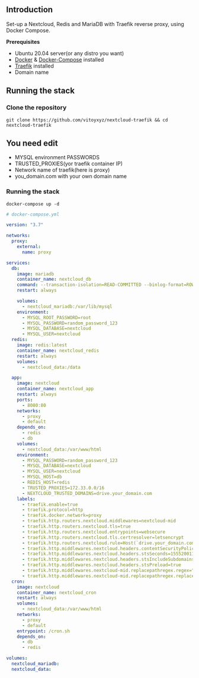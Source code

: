 ## Introduction

Set-up a Nextcloud, Redis and MariaDB with Traefik reverse proxy, using Docker Compose.

**Prerequisites**

- Ubuntu 20.04 server(or any distro you want)
- [Docker](https://docs.docker.com/engine/install/) & [Docker-Compose](https://docs.docker.com/compose/install/) installed
- [Traefik](https://doc.traefik.io/traefik/getting-started/install-traefik/) installed
- Domain name

## Running the stack

### Clone the repository

```shell
git clone https://github.com/vitoyxyz/nextcloud-traefik && cd nextcloud-traefik
```

## You need edit

- MYSQL environment PASSWORDS
- TRUSTED_PROXIES(yor traefik container IP)
- Network name of traefik(here is proxy)
- you_domain.com with your own domain name

### Running the stack

```shell
docker-compose up -d
```

```yml
# docker-compose.yml

version: "3.7"

networks:
  proxy:
    external:
      name: proxy

services:
  db:
    image: mariadb
    container_name: nextcloud_db
    command: --transaction-isolation=READ-COMMITTED --binlog-format=ROW
    restart: always

    volumes:
      - nextcloud_mariadb:/var/lib/mysql
    environment:
      - MYSQL_ROOT_PASSWORD=root
      - MYSQL_PASSWORD=random_password_123
      - MYSQL_DATABASE=nextcloud
      - MYSQL_USER=nextcloud
  redis:
    image: redis:latest
    container_name: nextcloud_redis
    restart: always
    volumes:
      - nextcloud_data:/data

  app:
    image: nextcloud
    container_name: nextcloud_app
    restart: always
    ports:
      - 8080:80
    networks:
      - proxy
      - default
    depends_on:
      - redis
      - db
    volumes:
      - nextcloud_data:/var/www/html
    environment:
      - MYSQL_PASSWORD=random_password_123
      - MYSQL_DATABASE=nextcloud
      - MYSQL_USER=nextcloud
      - MYSQL_HOST=db
      - REDIS_HOST=redis
      - TRUSTED_PROXIES=172.33.0.0/16
      - NEXTCLOUD_TRUSTED_DOMAINS=drive.your_domain.com
    labels:
      - traefik.enable=true
      - traefik.protocol=http
      - traefik.docker.network=proxy
      - traefik.http.routers.nextcloud.middlewares=nextcloud-mid
      - traefik.http.routers.nextcloud.tls=true
      - traefik.http.routers.nextcloud.entrypoints=websecure
      - traefik.http.routers.nextcloud.tls.certresolver=letsencrypt
      - traefik.http.routers.nextcloud.rule=Host(`drive.your_domain.com`)
      - traefik.http.middlewares.nextcloud.headers.contentSecurityPolicy=frame-ancestors 'self' your_domain.com *.your_domain.com
      - traefik.http.middlewares.nextcloud.headers.stsSeconds=155520011
      - traefik.http.middlewares.nextcloud.headers.stsIncludeSubdomains=true
      - traefik.http.middlewares.nextcloud.headers.stsPreload=true
      - traefik.http.middlewares.nextcloud-mid.replacepathregex.regex=^/.well-known/ca(l|rd)dav
      - traefik.http.middlewares.nextcloud-mid.replacepathregex.replacement=/remote.php/dav/
  cron:
    image: nextcloud
    container_name: nextcloud_cron
    restart: always
    volumes:
      - nextcloud_data:/var/www/html
    networks:
      - proxy
      - default
    entrypoint: /cron.sh
    depends_on:
      - db
      - redis

volumes:
  nextcloud_mariadb:
  nextcloud_data:
```
